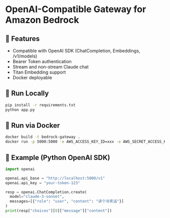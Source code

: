 # OpenAI-Compatible Gateway for Amazon Bedrock

## 🔧 Features
- Compatible with OpenAI SDK (ChatCompletion, Embeddings, /v1/models)
- Bearer Token authentication
- Stream and non-stream Claude chat
- Titan Embedding support
- Docker deployable

## 🚀 Run Locally

```bash
pip install -r requirements.txt
python app.py
```

## 🐳 Run via Docker

```bash
docker build -t bedrock-gateway .
docker run -p 5000:5000 -e AWS_ACCESS_KEY_ID=xxx -e AWS_SECRET_ACCESS_KEY=xxx bedrock-gateway
```

## 🔐 Example (Python OpenAI SDK)

```python
import openai

openai.api_base = "http://localhost:5000/v1"
openai.api_key = "your-token-123"

resp = openai.ChatCompletion.create(
  model="claude-3-sonnet",
  messages=[{"role": "user", "content": "讲个冷笑话"}]
)
print(resp["choices"][0]["message"]["content"])
```